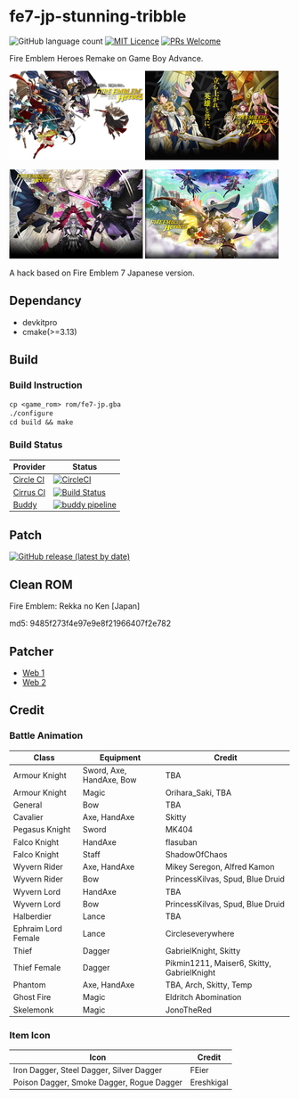# fe7-jp-stunning-tribble
![GitHub language count](https://img.shields.io/github/languages/count/laqieer/fe7-jp-stunning-tribble) [![MIT Licence](https://badges.frapsoft.com/os/mit/mit.svg?v=103)](https://opensource.org/licenses/mit-license.php) [![PRs Welcome](https://img.shields.io/badge/PRs-welcome-brightgreen.svg?style=flat-square)](http://makeapullrequest.com)

Fire Emblem Heroes Remake on Game Boy Advance.

![title_screen_book_1](res/gfx/raw/title_screen_book_1.png) ![title_screen_book_2](res/gfx/raw/title_screen_book_2.png)

![title_screen_book_3](res/gfx/raw/title_screen_book_3.png) ![title_screen_book_4](res/gfx/raw/title_screen_book_4.png)

A hack based on Fire Emblem 7 Japanese version.

## Dependancy
* devkitpro
* cmake(>=3.13)

## Build
### Build Instruction
```
cp <game_rom> rom/fe7-jp.gba
./configure
cd build && make
```

### Build Status

|Provider|Status|
|---|---|
|[Circle CI](https://circleci.com/)|[![CircleCI](https://circleci.com/gh/laqieer/fe7-jp-stunning-tribble.svg?style=svg)](https://app.circleci.com/gh/laqieer/fe7-jp-stunning-tribble/pipelines)|
|[Cirrus CI](https://cirrus-ci.org/)|[![Build Status](https://api.cirrus-ci.com/github/laqieer/fe7-jp-stunning-tribble.svg)](https://cirrus-ci.com/github/laqieer/fe7-jp-stunning-tribble)|
|[Buddy](https://buddy.works/)|[![buddy pipeline](https://app.buddy.works/laqieer/fe7-jp-stunning-tribble/pipelines/pipeline/242079/badge.svg?token=04d9785a0636914175da8f17c5e66596a002faf43e68051077e30328eb070fe8 "buddy pipeline")](https://app.buddy.works/laqieer/fe7-jp-stunning-tribble/pipelines/pipeline/242079)|

## Patch
[![GitHub release (latest by date)](https://img.shields.io/github/v/release/laqieer/fe7-jp-stunning-tribble)](https://github.com/laqieer/fe7-jp-stunning-tribble/releases/latest)

## Clean ROM
Fire Emblem: Rekka no Ken \[Japan\]

md5: 9485f273f4e97e9e8f21966407f2e782

## Patcher
- [Web 1](https://www.marcrobledo.com/RomPatcher.js/)
- [Web 2](https://hack64.net/tools/patcher.php)

## Credit

### Battle Animation

|Class|Equipment|Credit|
|---|---|---|
|Armour Knight|Sword, Axe, HandAxe, Bow|TBA|
|Armour Knight|Magic|Orihara_Saki, TBA|
|General|Bow|TBA|
|Cavalier|Axe, HandAxe|Skitty|
|Pegasus Knight|Sword|MK404|
|Falco Knight|HandAxe|flasuban|
|Falco Knight|Staff|ShadowOfChaos|
|Wyvern Rider|Axe, HandAxe|Mikey Seregon, Alfred Kamon|
|Wyvern Rider|Bow|PrincessKilvas, Spud, Blue Druid|
|Wyvern Lord|HandAxe|TBA|
|Wyvern Lord|Bow|PrincessKilvas, Spud, Blue Druid|
|Halberdier|Lance|TBA|
|Ephraim Lord Female|Lance|Circleseverywhere|
|Thief|Dagger|GabrielKnight, Skitty|
|Thief Female|Dagger|Pikmin1211, Maiser6, Skitty, GabrielKnight|
|Phantom|Axe, HandAxe|TBA, Arch, Skitty, Temp|
|Ghost Fire|Magic|Eldritch Abomination|
|Skelemonk|Magic|JonoTheRed|

### Item Icon

|Icon|Credit|
|---|---|
|Iron Dagger, Steel Dagger, Silver Dagger|FEier|
|Poison Dagger, Smoke Dagger, Rogue Dagger|Ereshkigal|

